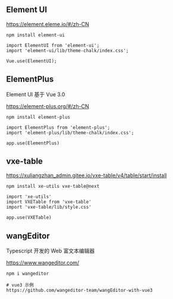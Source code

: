 ## Element UI

https://element.eleme.io/#/zh-CN

```
npm install element-ui

import ElementUI from 'element-ui';
import 'element-ui/lib/theme-chalk/index.css';

Vue.use(ElementUI);
```



## ElementPlus

Element UI 基于 Vue 3.0 

https://element-plus.org/#/zh-CN

```
npm install element-plus

import ElementPlus from 'element-plus';
import 'element-plus/lib/theme-chalk/index.css';

app.use(ElementPlus)
```



## vxe-table

https://xuliangzhan_admin.gitee.io/vxe-table/v4/table/start/install

```
npm install xe-utils vxe-table@next

import 'xe-utils'
import VXETable from 'vxe-table'
import 'vxe-table/lib/style.css'

app.use(VXETable)
```



## wangEditor

Typescript 开发的 Web 富文本编辑器

https://www.wangeditor.com/

```
npm i wangeditor

# vue3 示例
https://github.com/wangeditor-team/wangEditor-with-vue3
```

